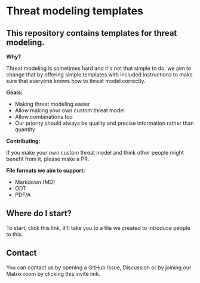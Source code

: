 # Threat modeling templates

## This repository contains templates for threat modeling.

**Why?**

Threat modeling is sometimes hard and it's not that simple to do, we aim to change that
by offering simple templates with included instructions to make sure that everyone knows how to threat model correctly.

**Goals:**

- Making threat modeling easier
- Allow making your own custom threat model
- Allow combinations too
- Our priority should always be quality and precise information rather than quantity

**Contributing:**

If you make your own custom threat model and think other people might benefit from it, please make a PR.


**File formats we aim to support:**

- Markdown (MD)
- ODT
- PDF/A

## Where do I start?

To start, click this link, it'll take you to a file we created to introduce people to this.

## Contact

You can contact us by opening a GitHub Issue, Discussion or by joining our Matrix room by clicking this invite link.
